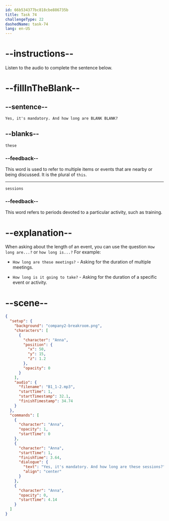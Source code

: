 ```yaml
---
id: 66b534377bc818cbe886735b
title: Task 74
challengeType: 22
dashedName: task-74
lang: en-US
---
```


<!-- (Audio) Anna: Yes, it's mandatory. And how long are these sessions? -->

# --instructions--

Listen to the audio to complete the sentence below.

# --fillInTheBlank--

## --sentence--

`Yes, it's mandatory. And how long are BLANK BLANK?`

## --blanks--

`these`

### --feedback--

This word is used to refer to multiple items or events that are nearby or being discussed. It is the plural of `this`.

---
`sessions`

### --feedback--

This word refers to periods devoted to a particular activity, such as training.

# --explanation--

When asking about the length of an event, you can use the question `How long are...?` or `how long is...?` For example:

- `How long are these meetings?` - Asking for the duration of multiple meetings.

- `How long is it going to take?` - Asking for the duration of a specific event or activity.

# --scene--

```json
{
  "setup": {
    "background": "company2-breakroom.png",
    "characters": [
      {
        "character": "Anna",
        "position": {
          "x": 50,
          "y": 15,
          "z": 1.2
        },
        "opacity": 0
      }
    ],
    "audio": {
      "filename": "B1_1-2.mp3",
      "startTime": 1,
      "startTimestamp": 32.1,
      "finishTimestamp": 34.74
    }
  },
  "commands": [
    {
      "character": "Anna",
      "opacity": 1,
      "startTime": 0
    },
    {
      "character": "Anna",
      "startTime": 1,
      "finishTime": 3.64,
      "dialogue": {
        "text": "Yes, it's mandatory. And how long are these sessions?",
        "align": "center"
      }
    },
    {
      "character": "Anna",
      "opacity": 0,
      "startTime": 4.14
    }
  ]
}
```
